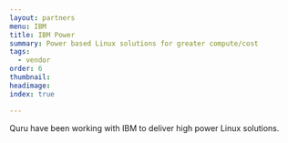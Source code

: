 ```yaml
---
layout: partners
menu: IBM
title: IBM Power
summary: Power based Linux solutions for greater compute/cost
tags:
  - vendor
order: 6
thumbnail:
headimage:
index: true

---
```


Quru have been working with IBM to deliver high power Linux solutions.
